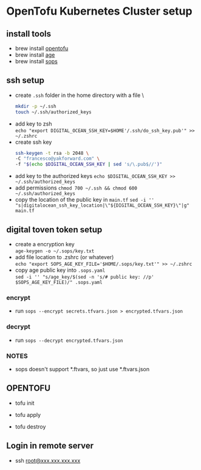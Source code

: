 
# OpenTofu Kubernetes Cluster setup

## install tools

- brew install [opentofu]( https://github.com/opentofu/opentofu)
- brew install [age](https://github.com/FiloSottile/age)
- brew install [sops](https://github.com/getsops/sops)

## ssh setup

- create `.ssh` folder in the home directory with a file \
    ```bash
    mkdir -p ~/.ssh
    touch ~/.ssh/authorized_keys
    ```
- add key to zsh\
    `echo "export DIGITAL_OCEAN_SSH_KEY=$HOME'/.ssh/do_ssh_key.pub'" >> ~/.zshrc`
- create ssh key
    ```bash
    ssh-keygen -t rsa -b 2048 \
    -C "francesco@yakforward.com" \
    -f "$(echo $DIGITAL_OCEAN_SSH_KEY | sed 's/\.pub$//')"
    ```
- add key to the authorized keys
    `echo $DIGITAL_OCEAN_SSH_KEY >> ~/.ssh/authorized_keys`
- add permissions
    `chmod 700 ~/.ssh && chmod 600 ~/.ssh/authorized_keys`
- copy the location of the public key in `main.tf`
    `sed -i '' "s|digitalocean_ssh_key_location|\"${DIGITAL_OCEAN_SSH_KEY}\"|g" main.tf`

## digital toven token setup

- create a encryption key\
    `age-keygen -o ~/.sops/key.txt`
- add file location to .zshrc (or whatever)\
    `echo "export SOPS_AGE_KEY_FILE='$HOME/.sops/key.txt'" >> ~/.zshrc`
- copy age public key into `.sops.yaml`\
    `sed -i '' "s/age_key/$(sed -n 's/# public key: //p' $SOPS_AGE_KEY_FILE)/" .sops.yaml`

### encrypt

- run `sops --encrypt secrets.tfvars.json > encrypted.tfvars.json`

### decrypt

- run `sops --decrypt encrypted.tfvars.json`

### NOTES
- sops doesn't support *.ftvars, so just use *.ftvars.json

## OPENTOFU 

- tofu init

- tofu apply

- tofu destroy

## Login in remote server

- ssh root@xxx.xxx.xxx.xxx